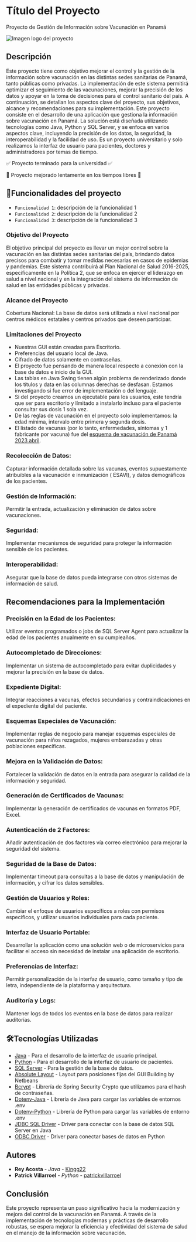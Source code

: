 # Título del Proyecto

Proyecto de Gestión de Información sobre Vacunación en Panamá

![Imagen logo del proyecto](https://github.com/Kingg22/ProyectoApp-MINSA-2.0/blob/master/src/images/operacionVacunaslogopequeno.png)

## Descripción

Este proyecto tiene como objetivo mejorar el control y la gestión de la información sobre vacunación en las distintas
sedes sanitarias de Panamá, tanto públicas como privadas. La implementación de este sistema permitirá optimizar el
seguimiento de las vacunaciones, mejorar la precisión de los datos y apoyar en la toma de decisiones para el control
sanitario del país. A continuación, se detallan los aspectos clave del proyecto, sus objetivos, alcance y
recomendaciones para su implementación.
Este proyecto consiste en el desarrollo de una aplicación que gestiona la información sobre vacunación en Panamá. La
solución está diseñada utilizando tecnologías como Java, Python y SQL Server, y se enfoca en varios aspectos clave,
incluyendo la precisión de los datos, la seguridad, la interoperabilidad y la facilidad de uso. Es un proyecto
universitario y solo realizamos la interfaz de usuario para pacientes, doctores y administradores por temas de tiempo.

:white_check_mark: Proyecto terminado para la universidad :white_check_mark:

:construction: Proyecto mejorado lentamente en los tiempos libres :construction:

## :hammer:Funcionalidades del proyecto

- `Funcionalidad 1`: descripción de la funcionalidad 1
- `Funcionalidad 2`: descripción de la funcionalidad 2
- `Funcionalidad 3`: descripción de la funcionalidad 3

### Objetivo del Proyecto

El objetivo principal del proyecto es llevar un mejor control sobre la vacunación en las distintas sedes sanitarias del
país, brindando datos precisos para combatir y tomar medidas necesarias en casos de epidemias y pandemias. Este sistema
contribuirá al Plan Nacional de Salud 2016-2025, específicamente en la Política 2, que se enfoca en ejercer el liderazgo
en salud a nivel nacional y en la integración del sistema de información de salud en las entidades públicas y privadas.

### Alcance del Proyecto

Cobertura Nacional:
La base de datos será utilizada a nivel nacional por centros médicos estatales y centros privados que deseen participar.

### Limitaciones del Proyecto

- Nuestras GUI están creadas para Escritorio.
- Preferencias del usuario local de Java.
- Cifrado de datos solamente en contraseñas.
- El proyecto fue pensando de manera local respecto a conexión con la base de datos e inicio de la GUI.
- Las tablas en Java Swing tienen algún problema de renderizado donde los títulos y data en las columnas derechas se
  desfasan. Estamos investigando si fue error de implementación o del lenguaje.
- Si del proyecto creamos un ejecutable para los usuarios, este tendría que ser para escritorio y límitado a instalarlo
  incluso para el paciente consultar sus dosis 1 sola vez.
- De las reglas de vacunación en el proyecto solo implementamos: la edad mínima, intervalo entre primera y segunda
  dosis.
- El listado de vacunas (por lo tanto, enfermedades, síntomas y 1 fabricante por vacuna) fue
  del [esquema de vacunación de Panamá 2023 abril](https://www.spp.com.pa/publicaciones/documentos-interes/vacunacion/ESQUEMA-DE-VACUNACION_2023_3Abril.pdf).

### Recolección de Datos:

Capturar información detallada sobre las vacunas, eventos supuestamente atribuibles a la vacunación e inmunización (
ESAVI), y datos demográficos de los pacientes.

### Gestión de Información:

Permitir la entrada, actualización y eliminación de datos sobre vacunaciones.

### Seguridad:

Implementar mecanismos de seguridad para proteger la información sensible de los pacientes.

### Interoperabilidad:

Asegurar que la base de datos pueda integrarse con otros sistemas de información de salud.

## Recomendaciones para la Implementación

### Precisión en la Edad de los Pacientes:

Utilizar eventos programados o jobs de SQL Server Agent para actualizar la edad de los pacientes anualmente en su
cumpleaños.

### Autocompletado de Direcciones:

Implementar un sistema de autocompletado para evitar duplicidades y mejorar la precisión en la base de datos.

### Expediente Digital:

Integrar reacciones a vacunas, efectos secundarios y contraindicaciones en el expediente digital del paciente.

### Esquemas Especiales de Vacunación:

Implementar reglas de negocio para manejar esquemas especiales de vacunación para niños rezagados, mujeres embarazadas y
otras poblaciones específicas.

### Mejora en la Validación de Datos:

Fortalecer la validación de datos en la entrada para asegurar la calidad de la información y seguridad.

### Generación de Certificados de Vacunas:

Implementar la generación de certificados de vacunas en formatos PDF, Excel.

### Autenticación de 2 Factores:

Añadir autenticación de dos factores vía correo electrónico para mejorar la seguridad del sistema.

### Seguridad de la Base de Datos:

Implementar timeout para consultas a la base de datos y manipulación de información, y cifrar los datos sensibles.

### Gestión de Usuarios y Roles:

Cambiar el enfoque de usuarios específicos a roles con permisos específicos, y utilizar usuarios individuales para cada
paciente.

### Interfaz de Usuario Portable:

Desarrollar la aplicación como una solución web o de microservicios para facilitar el acceso sin necesidad de instalar
una aplicación de escritorio.

### Preferencias de Interfaz:

Permitir personalización de la interfaz de usuario, como tamaño y tipo de letra, independiente de la plataforma y
arquitectura.

### Auditoría y Logs:

Mantener logs de todos los eventos en la base de datos para realizar auditorías.

## :hammer_and_wrench:Tecnologías Utilizadas

* [Java](https://www.java.com/es/) - Para el desarrollo de la interfaz de usuario principal.
* [Python](https://www.python.org/) - Para el desarrollo de la interfaz de usuario de pacientes.
* [SQL Server](https://www.microsoft.com/es-mx/sql-server) - Para la gestión de la base de datos.
* [Absolute Layout](https://www.cs.brandeis.edu/~hosang/BiVoSite/API/org/netbeans/lib/awtextra/AbsoluteLayout.html) -
  Layout para posiciones fijas del GUI Building by Netbeans
* [Bcrypt](https://docs.spring.io/spring-security/reference/features/integrations/cryptography.html) - Librería de
  Spring Security Crypto que utilizamos para el hash de contraseñas.
* [Dotenv-Java](https://github.com/cdimascio/dotenv-java) - Librería de Java para cargar las variables de entornos .env
* [Dotenv-Python](https://github.com/theskumar/python-dotenv) - Librería de Python para cargar las variables de entorno
  .env
* [JDBC SQL Driver](https://learn.microsoft.com/en-us/sql/connect/jdbc/download-microsoft-jdbc-driver-for-sql-server?view=sql-server-ver16) -
  Driver para conectar con la base de datos SQL Server en Java
* [ODBC Driver](https://github.com/mkleehammer/pyodbc) - Driver para conectar bases de datos en Python

## Autores

* **Rey Acosta** - *Java* - [Kingg22](https://github.com/Kingg22)
* **Patrick Villarroel** - *Python* - [patrickvillarroel](https://github.com/patrickvillarroel)

## Conclusión

Este proyecto representa un paso significativo hacia la modernización y mejora del control de la vacunación en Panamá. A
través de la implementación de tecnologías modernas y prácticas de desarrollo robustas, se espera mejorar la eficiencia
y efectividad del sistema de salud en el manejo de la información sobre vacunación.